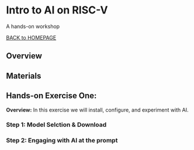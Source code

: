 ﻿# Intro to AI on RISC-V
A hands-on workshop

[BACK to HOMEPAGE](https://github.com/mattstonge/riscv_summit_devdays_fedora_AI_workshop/blob/main/README.md)



## Overview


## Materials


## Hands-on Exercise One:
**Overview:**  In this exercise we will install, configure, and experiment with AI. 

### Step 1: Model Selction & Download

### Step 2: Engaging with AI at the prompt




